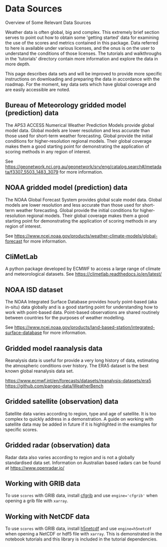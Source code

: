 # Data Sources

Overview of Some Relevant Data Sources

Weather data is often global, big and complex. This extremely brief section serves to point out how to obtain some 'getting started' data for examining the use of the scores and metrics contained in this package. Data referred to here is available under various licenses, and the onus is on the user to understand the conditions of those licenses. The tutorials and walkthroughs in the 'tutorials' directory contain more information and explore the data in more depth.

This page describes data sets and will be improved to provide more specific instructions on downloading and preparing the data in accordance with the roadmap. For the moment, key data sets which have global coverage and are easily accessible are noted.

## Bureau of Meteorology gridded model (prediction) data
The APS3 ACCESS Numerical Weather Prediction Models provide global model data. Global models are lower resolution and less accurate than those used for short-term weather forecasting. Global provide the initial conditions for higher-resolution regional models. Their global coverage makes them a good starting point for demonstrating the application of scoring methods in any region of interest.

See https://geonetwork.nci.org.au/geonetwork/srv/eng/catalog.search#/metadata/f3307_5503_1483_3079 for more information.

## NOAA gridded model (prediction) data
The NOAA Global Forecast System provides global scale model data. Global models are lower resolution and less accurate than those used for short-term weather forecasting. Global provide the initial conditions for higher-resolution regional models. Their global coverage makes them a good starting point for demonstrating the application of scoring methods in any region of interest.

See https://www.ncei.noaa.gov/products/weather-climate-models/global-forecast for more information.

## CliMetLab
A python package developed by ECMWF to access a large range of climate and meteorological datasets. See https://climetlab.readthedocs.io/en/latest/

## NOAA ISD dataset
The NOAA Integrated Surface Database provides hourly point-based (aka in-situ) data globally and is a good starting point for understanding how to work with point-based data. Point-based observations are shared routinely between countries for the purposes of weather modelling.

See https://www.ncei.noaa.gov/products/land-based-station/integrated-surface-database for more information.

## Gridded model raanalysis data
Reanalysis data is useful for provide a very long history of data, estimating the atmospheric conditions over history. The ERA5 dataset is the best known global reanalysis data set.

https://www.ecmwf.int/en/forecasts/datasets/reanalysis-datasets/era5
https://github.com/pangeo-data/WeatherBench

## Gridded satellite (observation) data
Satellite data varies according to region, type and age of satellite. It is too complex to quickly address in a demonstration. A guide on working with satellite data may be added in future if it is highlighted in the examples for specific scores.

## Gridded radar (observation) data
Radar data also varies according to region and is not a globally standardised data set. Information on Australian based radars can be found at https://www.openradar.io/

## Working with GRIB data
To use `scores` with GRIB data, install [cfgrib](https://github.com/ecmwf/cfgrib) and use `engine='cfgrib'` when opening a grib file with `xarray`.

## Working with NetCDF data
To use `scores` with GRIB data, install [h5netcdf]() and use `engine=h5netcdf` when opening a NetCDF or hdf5 file with `xarray`. This is demonstrated in the notebook tutorials and this library is included in the tutorial dependencies.